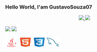### Hello World, I'am GustavoSouza07 

<div align="center">
  <a href="https://github.com/GustavoSouza07">
  <img height="180em" src="https://github-readme-stats.vercel.app/api?username=GustavoSouza07&show_icons=true&theme=dark&include_all_commits=true&count_private=true"/>
  <img height="100em" src="https://github-readme-stats.vercel.app/api/top-langs/?username=GustavoSouza07&layout=compact&langs_count=7&theme=dark"/>
</div>


</br> 
<div> 
  <a href="https://instagram.com/gustavosl_7" target="_blank"><img src="https://img.shields.io/badge/-Instagram-%23E4405F?style=for-the-badge&logo=instagram&logoColor=white" target="_blank"></a>
  <a href="https://www.linkedin.com/in/luis-g-9a32b31b2" target="_blank"><img src="https://img.shields.io/badge/-LinkedIn-%230077B5?style=for-the-badge&logo=linkedin&logoColor=white" target="_blank"></a> 
<div>
<div style="display: inline_block"><br>
  <img align="center" alt="Gustavo-Ja" height="30" width="40" src="https://raw.githubusercontent.com/devicons/devicon/master/icons/java/java-plain.svg">
  <img align="center" alt="Gustavo-HTML" height="30" width="40" src="https://raw.githubusercontent.com/devicons/devicon/master/icons/html5/html5-original.svg">
  <img align="center" alt="Gustavo-CSS" height="30" width="40" src="https://raw.githubusercontent.com/devicons/devicon/master/icons/css3/css3-original.svg">
  <img align="center" alt="Gustavo-Bd" height="30" width="40" src="https://raw.githubusercontent.com/devicons/devicon/master/icons/mysql/mysql-original.svg">
</div>
